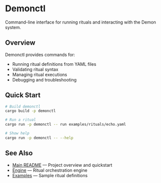 # Demonctl

Command-line interface for running rituals and interacting with the Demon system.

## Overview

Demonctl provides commands for:
- Running ritual definitions from YAML files
- Validating ritual syntax
- Managing ritual executions
- Debugging and troubleshooting

## Quick Start

```bash
# Build demonctl
cargo build -p demonctl

# Run a ritual
cargo run -p demonctl -- run examples/rituals/echo.yaml

# Show help
cargo run -p demonctl -- --help
```

## See Also

- [Main README](../README.md) — Project overview and quickstart
- [Engine](../engine/) — Ritual orchestration engine
- [Examples](../examples/rituals/) — Sample ritual definitions
